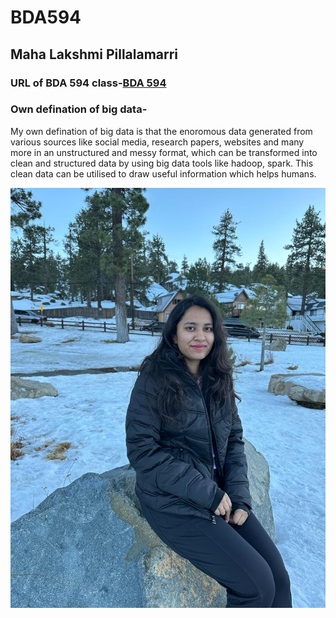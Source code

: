 # BDA594
## Maha Lakshmi Pillalamarri
### URL of BDA 594 class-[BDA 594](https://sdsu.instructure.com/courses/141078)
### Own defination of big data- 
My own defination of big data is that the enoromous data generated from various sources like social media, research papers, websites and many more in an unstructured and messy format, which can be transformed into clean and structured data by using big data tools like hadoop, spark. This clean data  can be utilised to draw useful 
information which helps humans.

![Image](https://github.com/Mahalakshmi-Code/BDA594-Maha/blob/main/Maha%20Photo.jpeg?raw=true)
